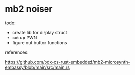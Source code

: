 # mb2 noiser

todo:

- create lib for display struct
- set up PWN
- figure out button functions

references:

https://github.com/pdx-cs-rust-embedded/mb2-microsynth-embassy/blob/main/src/main.rs
